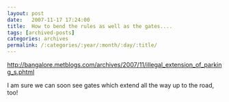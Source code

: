 ```yaml
---
layout: post
date:	2007-11-17 17:24:00
title:  How to bend the rules as well as the gates....
tags: [archived-posts]
categories: archives
permalink: /:categories/:year/:month/:day/:title/
---
```

http://bangalore.metblogs.com/archives/2007/11/illegal_extension_of_parking_s.phtml

I am sure we can soon see gates which extend all the way up to the road, too!
